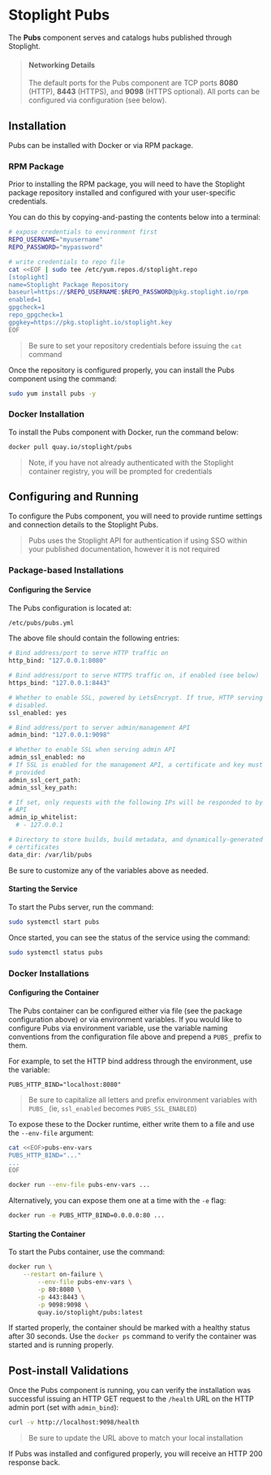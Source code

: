 # Stoplight Pubs

The **Pubs** component serves and catalogs hubs published through Stoplight.

> #### Networking Details
>
> The default ports for the Pubs component are TCP ports **8080** (HTTP), **8443** (HTTPS), and **9098** (HTTPS optional). All ports can be configured via configuration (see below).

## Installation

Pubs can be installed with Docker or via RPM package.

### RPM Package

Prior to installing the RPM package, you will need to have the Stoplight package repository installed and configured with your user-specific credentials.

You can do this by copying-and-pasting the contents below into a terminal:

```bash
# expose credentials to environment first
REPO_USERNAME="myusername"
REPO_PASSWORD="mypassword"

# write credentials to repo file
cat <<EOF | sudo tee /etc/yum.repos.d/stoplight.repo
[stoplight]
name=Stoplight Package Repository
baseurl=https://$REPO_USERNAME:$REPO_PASSWORD@pkg.stoplight.io/rpm
enabled=1
gpgcheck=1
repo_gpgcheck=1
gpgkey=https://pkg.stoplight.io/stoplight.key
EOF
```

> Be sure to set your repository credentials before issuing the `cat` command

Once the repository is configured properly, you can install the Pubs component using the command:

```bash
sudo yum install pubs -y
```

### Docker Installation

To install the Pubs component with Docker, run the command below:

```bash
docker pull quay.io/stoplight/pubs
```

> Note, if you have not already authenticated with the Stoplight container registry, you will be prompted for credentials

## Configuring and Running

To configure the Pubs component, you will need to provide runtime settings and connection details to the Stoplight Pubs.

> Pubs uses the Stoplight API for authentication if using SSO within your published documentation, however it is not required

### Package-based Installations

#### Configuring the Service

The Pubs configuration is located at:

```bash
/etc/pubs/pubs.yml
```

The above file should contain the following entries:

```bash
# Bind address/port to serve HTTP traffic on
http_bind: "127.0.0.1:8080"

# Bind address/port to serve HTTPS traffic on, if enabled (see below)
https_bind: "127.0.0.1:8443"

# Whether to enable SSL, powered by LetsEncrypt. If true, HTTP serving is
# disabled.
ssl_enabled: yes

# Bind address/port to server admin/management API
admin_bind: "127.0.0.1:9098"

# Whether to enable SSL when serving admin API
admin_ssl_enabled: no
# If SSL is enabled for the management API, a certificate and key must be
# provided
admin_ssl_cert_path:
admin_ssl_key_path:

# If set, only requests with the following IPs will be responded to by the admin
# API
admin_ip_whitelist:
  # - 127.0.0.1

# Directory to store builds, build metadata, and dynamically-generated
# certificates
data_dir: /var/lib/pubs
```

Be sure to customize any of the variables above as needed.

#### Starting the Service

To start the Pubs server, run the command:

```bash
sudo systemctl start pubs
```

Once started, you can see the status of the service using the command:

```bash
sudo systemctl status pubs
```

### Docker Installations

#### Configuring the Container

The Pubs container can be configured either via file (see the package configuration above) or via environment variables. If you would like to configure Pubs via environment variable, use the variable naming conventions from the configuration file above and prepend a `PUBS_` prefix to them.

For example, to set the HTTP bind address through the environment, use the variable:

```
PUBS_HTTP_BIND="localhost:8080"
```

> Be sure to capitalize all letters and prefix environment variables with `PUBS_` (ie, `ssl_enabled` becomes `PUBS_SSL_ENABLED`)

To expose these to the Docker runtime, either write them to a file and use the `--env-file` argument:

```bash
cat <<EOF>pubs-env-vars
PUBS_HTTP_BIND="..."
...
EOF

docker run --env-file pubs-env-vars ...
```

Alternatively, you can expose them one at a time with the `-e` flag:

```bash
docker run -e PUBS_HTTP_BIND=0.0.0.0:80 ...
```

#### Starting the Container

To start the Pubs container, use the command:

```bash
docker run \
    --restart on-failure \
		--env-file pubs-env-vars \
		-p 80:8080 \
		-p 443:8443 \
		-p 9098:9098 \
		quay.io/stoplight/pubs:latest
```

If started properly, the container should be marked with a healthy status after 30 seconds. Use the `docker ps` command to verify the container was started and is running properly.

## Post-install Validations

Once the Pubs component is running, you can verify the installation was successful issuing an HTTP GET request to the `/health` URL on the HTTP admin port (set with `admin_bind`):

```bash
curl -v http://localhost:9098/health
```

> Be sure to update the URL above to match your local installation

If Pubs was installed and configured properly, you will receive an HTTP 200 response back.
